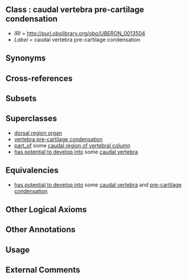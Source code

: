 
## Class : caudal vertebra pre-cartilage condensation

 * *IRI* = http://purl.obolibrary.org/obo/UBERON_0013504
 * *Label* = caudal vertebra pre-cartilage condensation

## Synonyms


## Cross-references


## Subsets


## Superclasses

 * [dorsal region organ](../../UBERON/74/UBERON_0005174.md)
 * [vertebra pre-cartilage condensation](../../UBERON/95/UBERON_0011095.md)
 * [part_of](../../BFO/50/BFO_0000050.md) some [caudal region of vertebral column](../../UBERON/76/UBERON_0006076.md)
 * [has potential to develop into](../../RO/87/RO_0002387.md) some [caudal vertebra](../../UBERON/95/UBERON_0001095.md)

## Equivalencies

 * [has potential to develop into](../../RO/87/RO_0002387.md) some [caudal vertebra](../../UBERON/95/UBERON_0001095.md) and [pre-cartilage condensation](../../UBERON/66/UBERON_0005866.md)

## Other Logical Axioms


## Other Annotations


## Usage


## External Comments

